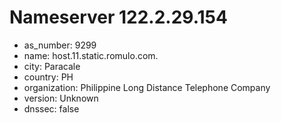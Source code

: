# Nameserver 122.2.29.154

* as_number: 9299
* name: host.11.static.romulo.com.
* city: Paracale
* country: PH
* organization: Philippine Long Distance Telephone Company
* version: Unknown
* dnssec: false
